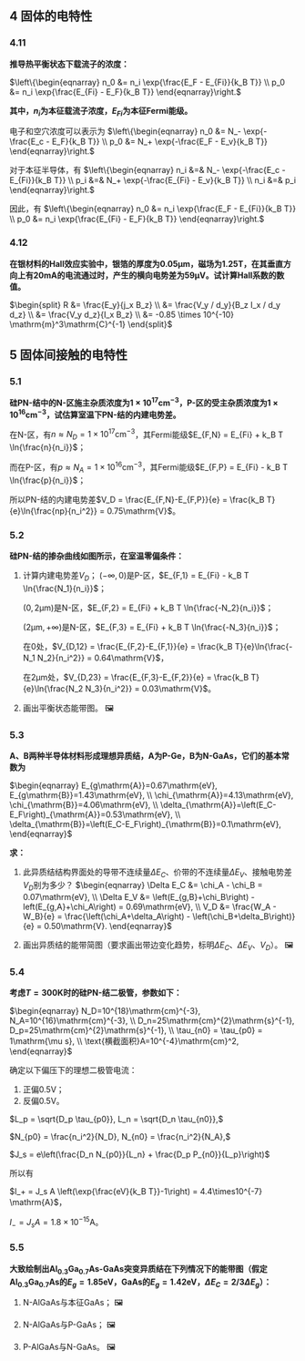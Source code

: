 ## 4 固体的电特性
### 4.11 
**推导热平衡状态下载流子的浓度：**

$`\left\{\begin{eqnarray}
	n_0 &= n_i \exp{\frac{E_F - E_{Fi}}{k_B T}} \\
	p_0 &= n_i \exp{\frac{E_{Fi} - E_F}{k_B T}}
\end{eqnarray}\right.`$

**其中，$`n_i`$为本征载流子浓度，$`E_{Fi}`$为本征Fermi能级。**

电子和空穴浓度可以表示为
$`\left\{\begin{eqnarray}
	n_0 &= N_- \exp{-\frac{E_c - E_F}{k_B T}} \\
	p_0 &= N_+ \exp{-\frac{E_F - E_v}{k_B T}}	
\end{eqnarray}\right.`$

对于本征半导体，有
$`\left\{\begin{eqnarray}
	n_i &=& N_- \exp{-\frac{E_c - E_{Fi}}{k_B T}} \\
	p_i &=& N_+ \exp{-\frac{E_{Fi} - E_v}{k_B T}} \\
	n_i &=& p_i
\end{eqnarray}\right.`$

因此，有
$`\left\{\begin{eqnarray}
	n_0 &= n_i \exp{\frac{E_F - E_{Fi}}{k_B T}} \\
	p_0 &= n_i \exp{\frac{E_{Fi} - E_F}{k_B T}}
\end{eqnarray}\right.`$




### 4.12
**在银材料的Hall效应实验中，银箔的厚度为$`0.05 \mathrm{\mu m}`$，磁场为$`1.25 \mathrm{T}`$，在其垂直方向上有$`20 \mathrm{mA}`$的电流通过时，产生的横向电势差为$`59 \mathrm{\mu V}`$。试计算Hall系数的数值。**

$`\begin{split}
	R &= \frac{E_y}{j_x B_z} \\
	  &= \frac{V_y / d_y}{B_z I_x / d_y d_z} \\
	  &= \frac{V_y d_z}{I_x B_z} \\
	  &= -0.85 \times 10^{-10} \mathrm{m}^3\mathrm{C}^{-1}
\end{split}`$






## 5 固体间接触的电特性
### 5.1 
**硅PN-结中的N-区施主杂质浓度为$`1 \times 10^{17}\mathrm{cm}^{-3}`$，P-区的受主杂质浓度为$`1 \times 10^{16} \mathrm{cm}^{-3}`$，试估算室温下PN-结的内建电势差。**

在N-区，有$`n \approx N_D = 1\times 10^{17}\mathrm{cm}^{-3}`$，其Fermi能级$`E_{F,N} = E_{Fi} + k_B T \ln{\frac{n}{n_i}}`$；

而在P-区，有$`p \approx N_A = 1\times 10^{16}\mathrm{cm}^{-3}`$，其Fermi能级$`E_{F,P} = E_{Fi} - k_B T \ln{\frac{p}{n_i}}`$；

所以PN-结的内建电势差$`V_D = \frac{E_{F,N}-E_{F,P}}{e} = \frac{k_B T}{e}\ln{\frac{np}{n_i^2}} = 0.75\mathrm{V}`$。




### 5.2
**硅PN-结的掺杂曲线如图所示，在室温零偏条件：**
1. 计算内建电势差$`V_D`$；
   $`\left(-\infty,0\right)`$是P-区，$E_{F,1} = E_{Fi} - k_B T \ln{\frac{N_1}{n_i}}$；

   $`\left(0,2\mathrm{\mu m}\right)`$是N-区，$E_{F,2} = E_{Fi} + k_B T \ln{\frac{-N_2}{n_i}}$；

   $`\left(2\mathrm{\mu m},+\infty\right)`$是N-区，$E_{F,3} = E_{Fi} + k_B T \ln{\frac{-N_3}{n_i}}$；

   在$`0`$处，$`V_{D,12} = \frac{E_{F,2}-E_{F,1}}{e} = \frac{k_B T}{e}\ln{\frac{-N_1 N_2}{n_i^2}} = 0.64\mathrm{V}`$，

   在$`2\mathrm{\mu m}`$处，$`V_{D,23} = \frac{E_{F,3}-E_{F,2}}{e} = \frac{k_B T}{e}\ln{\frac{N_2 N_3}{n_i^2}} = 0.03\mathrm{V}`$。


2. 画出平衡状态能带图。
   :framed_picture:





### 5.3
**A、B两种半导体材料形成理想异质结，A为P-Ge，B为N-GaAs，它们的基本常数为**

$`\begin{eqnarray}
	E_{g\mathrm{A}}=0.67\mathrm{eV}, E_{g\mathrm{B}}=1.43\mathrm{eV}, \\
	\chi_{\mathrm{A}}=4.13\mathrm{eV}, \chi_{\mathrm{B}}=4.06\mathrm{eV}, \\
	\delta_{\mathrm{A}}=\left(E_C-E_F\right)_{\mathrm{A}}=0.53\mathrm{eV}, \\
	\delta_{\mathrm{B}}=\left(E_C-E_F\right)_{\mathrm{B}}=0.1\mathrm{eV},
\end{eqnarray}`$

**求：**
1. 此异质结结构界面处的导带不连续量$`\Delta E_C`$、价带的不连续量$`\Delta E_V`$、接触电势差$`V_D`$别为多少？
   $`\begin{eqnarray}
		\Delta E_C &= \chi_A - \chi_B = 0.07\mathrm{eV}, \\
		\Delta E_V &= \left(E_{g,B}+\chi_B\right) - left(E_{g,A}+\chi_A\right) = 0.69\mathrm{eV}, \\
		V_D &= \frac{W_A - W_B}{e} = \frac{\left(\chi_A+\delta_A\right) - \left(\chi_B+\delta_B\right)}{e} = 0.50\mathrm{V}.
   \end{eqnarray}`$
   

2. 画出异质结的能带简图（要求画出带边变化趋势，标明$`\Delta E_C`$、$`\Delta E_V`$、$`V_D`$）。
   :framed_picture:





### 5.4
**考虑$`T=300\mathrm{K}`$时的硅PN-结二极管，参数如下：**

$`\begin{eqnarray}
	N_D=10^{18}\mathrm{cm}^{-3}, N_A=10^{16}\mathrm{cm}^{-3}, \\
	D_n=25\mathrm{cm}^{2}\mathrm{s}^{-1}, D_p=25\mathrm{cm}^{2}\mathrm{s}^{-1}, \\
	\tau_{n0} = \tau_{p0} = 1\mathrm{\mu s}, \\
	\text{横截面积}A=10^{-4}\mathrm{cm}^2,
\end{eqnarray}`$

确定以下偏压下的理想二极管电流：
1. 正偏$`0.5\mathrm{V}`$；
2. 反偏$`0.5\mathrm{V}`$。

$`L_p = \sqrt{D_p \tau_{p0}}, L_n = \sqrt{D_n \tau_{n0}},`$

$`N_{p0} = \frac{n_i^2}{N_D}, N_{n0} = \frac{n_i^2}{N_A},`$

$`J_s = e\left(\frac{D_n N_{p0}}{L_n} + \frac{D_p P_{n0}}{L_p}\right)`$

所以有

$`I_+ = J_s A \left(\exp{\frac{eV}{k_B T}}-1\right) = 4.4\times10^{-7} \mathrm{A}`$，

$`I_- = J_s A = 1.8\times10^{-15} \mathrm{A}`$。




### 5.5
**大致绘制出$`\text{Al}_{0.3}\text{Ga}_{0.7}`$As-GaAs突变异质结在下列情况下的能带图（假定$`\text{Al}_{0.3}\text{Ga}_{0.7}`$As的$`E_g=1.85\mathrm{eV}`$，GaAs的$`E_g=1.42\mathrm{eV}`$，$`\Delta E_C = 2/3\Delta E_g`$）：**
1. N-AlGaAs与本征GaAs；
   :framed_picture:


2. N-AlGaAs与P-GaAs；
   :framed_picture:


3. P-AlGaAs与N-GaAs。
   :framed_picture:





